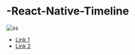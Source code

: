 # -React-Native-Timeline
![ss](https://raw.githubusercontent.com/thisWandiPratama/-React-Native-Timeline-/master/SS/photo6339350533688633795.jpg)

- [Link 1](https://www.npmjs.com/package/react-native-timeline-flatlist)
- [Link 2](https://reactnativecode.com/react-native-timeline-listview/)


